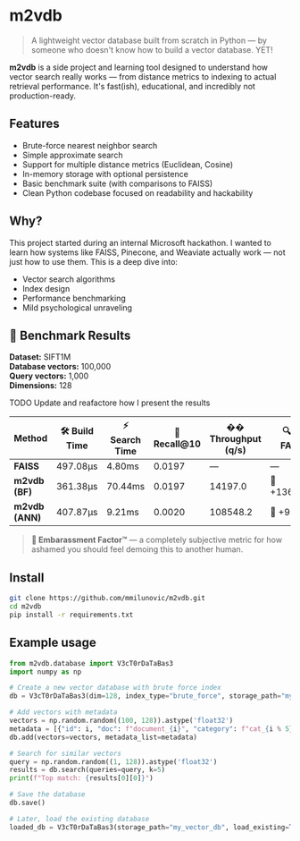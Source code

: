 # m2vdb

> A lightweight vector database built from scratch in Python — by someone who doesn't know how to build a vector database. YET!

**m2vdb** is a side project and learning tool designed to understand how vector search really works — from distance metrics to indexing to actual retrieval performance. It's fast(ish), educational, and incredibly not production-ready.

## Features

- Brute-force nearest neighbor search
- Simple approximate search
- Support for multiple distance metrics (Euclidean, Cosine)
- In-memory storage with optional persistence
- Basic benchmark suite (with comparisons to FAISS)
- Clean Python codebase focused on readability and hackability

## Why?

This project started during an internal Microsoft hackathon. I wanted to learn how systems like FAISS, Pinecone, and Weaviate actually work — not just how to use them. This is a deep dive into:
- Vector search algorithms
- Index design
- Performance benchmarking
- Mild psychological unraveling


## 🔬 Benchmark Results

**Dataset:** SIFT1M  
**Database vectors:** 100,000  
**Query vectors:** 1,000  
**Dimensions:** 128  

TODO Update and reafactore how I present the results
<!-- BENCHMARK_START -->
| Method         | 🛠️ Build Time | ⚡ Search Time | 🎯 Recall@10 | �� Throughput (q/s) | 🔍 vs FAISS        | 😬 Embarassment Factor™       |
|----------------|----------------|----------------|--------------|---------------------|---------------------|-------------------------------|
| **FAISS**      | 497.08µs       | 4.80ms          | 0.0197         | —                     | —                     | 😎 *Just works.*                 |
| **m2vdb (BF)** | 361.38µs       | 70.44ms         | 0.0197         | 14197.0               | 🔺 +1366.8%            | 😬 *Please do not look.*         |
| **m2vdb (ANN)** | 407.87µs       | 9.21ms          | 0.0020         | 108548.2              | 🔺 +91.8%              | 😐 *Kind of works?*              |
<!-- BENCHMARK_END -->
> **😬 Embarassment Factor™** — a completely subjective metric for how ashamed you should feel demoing this to another human.

## Install

```bash
git clone https://github.com/mmilunovic/m2vdb.git
cd m2vdb
pip install -r requirements.txt
```

## Example usage

```python
from m2vdb.database import V3cT0rDaTaBas3
import numpy as np

# Create a new vector database with brute force index
db = V3cT0rDaTaBas3(dim=128, index_type="brute_force", storage_path="my_vector_db")

# Add vectors with metadata
vectors = np.random.random((100, 128)).astype('float32')
metadata = [{"id": i, "doc": f"document_{i}", "category": f"cat_{i % 5}"} for i in range(100)]
db.add(vectors=vectors, metadata_list=metadata)

# Search for similar vectors
query = np.random.random((1, 128)).astype('float32')
results = db.search(queries=query, k=5)
print(f"Top match: {results[0][0]}")

# Save the database
db.save()

# Later, load the existing database
loaded_db = V3cT0rDaTaBas3(storage_path="my_vector_db", load_existing=True)
```
